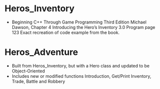 # Heros_Inventory 
- Beginning C++ Through Game Programming Third Edition Michael Dawson, 
      Chapter 4 Introducing the Hero’s Inventory 3.0 Program page 123
Exact recreation of code example from the book.

# Heros_Adventure
- Built from Heros_Inventory, but with a Hero class and updated to be Object-Oriented
- Includes new or modified functions Introduction, Get/Print Inventory, Trade, Battle and Robbery
